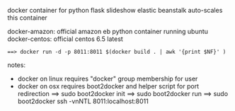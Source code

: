 docker container for python flask slideshow
elastic beanstalk auto-scales this container

docker-amazon: official amazon eb python container running ubuntu
docker-centos: official centos 6.5 latest

```
==> docker run -d -p 8011:8011 $(docker build . | awk '{print $NF}' )
```

notes:

- docker on linux requires "docker" group membership for user
- docker on osx requires boot2docker and helper script for port redirection
	==> sudo boot2docker init
	==> sudo boot2docker run
	==> sudo boot2docker ssh -vnNTL 8011:localhost:8011
